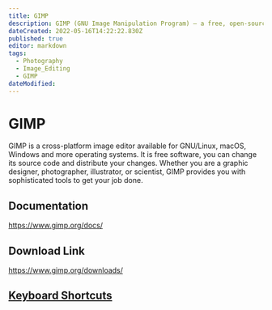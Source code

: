```yaml
---
title: GIMP
description: GIMP (GNU Image Manipulation Program) – a free, open-source, and cross-platform image editor used for photo retouching, editing, and creating digital art. This note may include information on features, benefits, usage tips, and best practices for effectively utilizing GIMP to edit images, create graphics, and manipulate photographs.
dateCreated: 2022-05-16T14:22:22.830Z
published: true
editor: markdown
tags:
  - Photography
  - Image_Editing
  - GIMP
dateModified: 
---
```


# GIMP
GIMP is a cross-platform image editor available for GNU/Linux, macOS, Windows and more operating systems. It is free software, you can change its source code and distribute your changes. Whether you are a graphic designer, photographer, illustrator, or scientist, GIMP provides you with sophisticated tools to get your job done.

## Documentation
https://www.gimp.org/docs/

## Download Link
https://www.gimp.org/downloads/



## [Keyboard Shortcuts](https://www.maketecheasier.com/cheatsheet/gimp-keyboard-shortcuts/)

